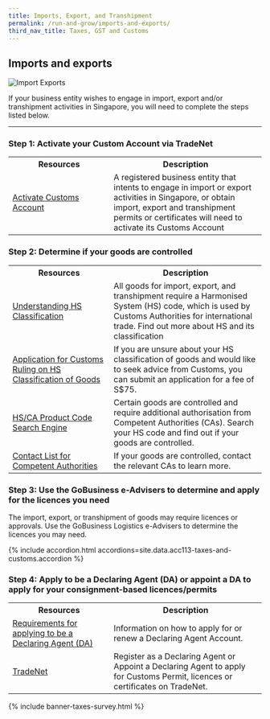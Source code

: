 ```yaml
---
title: Imports, Export, and Transhipment
permalink: /run-and-grow/imports-and-exports/
third_nav_title: Taxes, GST and Customs
---
```


## Imports and exports

![Import Exports](/images/grow/RunandGrow_ImportExport.jpg)

If your business entity wishes to engage in import, export and/or transhipment activities in Singapore, you will need to complete the steps listed below.

---

### Step 1: Activate your Custom Account via TradeNet

<table>
    <tr>
    <th style='width: 40%;'><b>Resources</b></th>
    <th style='width: auto;'><b>Description</b></th>
    </tr>
    <tr>
    <td><a href='https://www.customs.gov.sg/businesses/new-traders-and-registration-services/registration-services/activate-customs-account/' target='_blank'>Activate Customs Account</a></td>
    <td>A registered business entity that intents to engage in import or export activities in Singapore, or obtain import, export and transhipment permits or certificates will need to activate its Customs Account
    </td>
    </tr>
</table>

### Step 2: Determine if your goods are controlled

<table>
    <tr>
    <th style='width: 40%;'><b>Resources</b></th>
    <th style='width: auto;'><b>Description</b></th>
    </tr>
    <tr>
    <td><a href='https://www.customs.gov.sg/businesses/harmonised-system-classification-of-goods/understanding-hs-classification/' target='_blank'>Understanding HS Classification</a></td>
    <td>All goods for import, export, and transhipment require a Harmonised System (HS) code, which is used by Customs Authorities for international trade. Find out more about HS and its classification
    </td>
    </tr>
    <tr>
    <td><a href='https://form.gov.sg/5cac414bd5e3800010c7ac68' target='_blank'>Application for Customs Ruling on HS Classification of Goods</a></td>
    <td>If you are unsure about your HS classification of goods and would like to seek advice from Customs, you can submit an application for a fee of S$75.
    </td>
    </tr>
    <tr>
    <td><a href='https://www.tradenet.gov.sg/tradenet/portlets/search/searchHSCA/searchInitHSCA.do' target='_blank'>HS/CA Product Code Search Engine</a></td>
    <td>Certain goods are controlled and require additional authorisation from Competent Authorities (CAs). Search your HS code and find out if your goods are controlled.
    </td>
    </tr>
    <tr>
    <td><a href='https://www.customs.gov.sg/files/businesses/PSB/TN%20Team/annex-e-ca-helpdesk-list.pdf' target='_blank'>Contact List for Competent Authorities</a></td>
    <td>If your goods are controlled, contact the relevant CAs to learn more.
    </td>
    </tr>
</table>

### Step 3: Use the GoBusiness e-Advisers to determine and apply for the licences you need 

The import, export, or transhipment of goods may require licences or approvals. Use the GoBusiness Logistics e-Advisers to determine the licences you may need.

{% include accordion.html accordions=site.data.acc113-taxes-and-customs.accordion %}

### Step 4: Apply to be a Declaring Agent (DA) or appoint a DA to apply for your consignment-based licences/permits

<table>
    <tr>
    <th style='width: 40%;'><b>Resources</b></th>
    <th style='width: auto;'><b>Description</b></th>
    </tr>
    <tr>
    <td><a href='https://www.customs.gov.sg/businesses/new-traders-and-registration-services/registration-services/apply-update-renew-terminate-declaring-agent-account-and-declarant/declaring-agent-account/' target='_blank'>Requirements for applying to be a Declaring Agent (DA)</a></td>
    <td>Information on how to apply for or renew a Declaring Agent Account.
    </td>
    </tr>
    <tr>
    <td><a href='https://www.tradenet.gov.sg/tradenet/login.jsp' target='_blank'>TradeNet</a></td>
    <td>Register as a Declaring Agent or Appoint a Declaring Agent to apply for Customs Permit, licences or certificates on TradeNet.
    </td>
    </tr>
</table>

{% include banner-taxes-survey.html %}

<script src="/jquery/jquery.min.js"></script>
<script src="/jquery/bp-menu-new-tab.js"></script>
